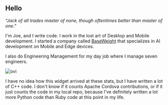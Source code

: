 ## Hello

_“Jack of all trades master of none, though oftentimes better than master of one.”_

I'm Joe, and I write code. I work in the lost art of Desktop and Mobile development. I started a company called [BaseWeight](https://baseweight.ai) that specializes in AI development on Mobile and Edge devices.

I also do Engineering Management for my day job where I manage seven engineers.

<img src="https://github-readme-stats.vercel.app/api/top-langs?username=infil00p&show_icons=true&locale=en&layout=compact&theme=chartreuse-dark" alt="ovi" />

I have no idea how this widget arrived at these stats, but I have written a lot of C++ code.  I don't know if it counts Apache Cordova contributions, or if it just counts the code in my local repo, because I've definitely written a lot more Python code than Ruby code at this point in my life.
